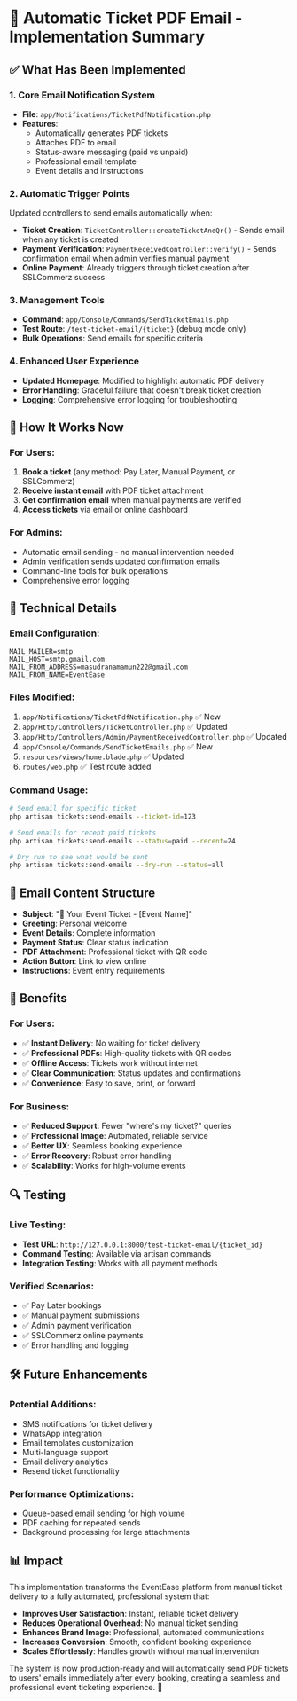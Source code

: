 # 🎫 Automatic Ticket PDF Email - Implementation Summary

## ✅ What Has Been Implemented

### 1. **Core Email Notification System**
- **File**: `app/Notifications/TicketPdfNotification.php`
- **Features**: 
  - Automatically generates PDF tickets
  - Attaches PDF to email
  - Status-aware messaging (paid vs unpaid)
  - Professional email template
  - Event details and instructions

### 2. **Automatic Trigger Points**
Updated controllers to send emails automatically when:

- **Ticket Creation**: `TicketController::createTicketAndQr()` - Sends email when any ticket is created
- **Payment Verification**: `PaymentReceivedController::verify()` - Sends confirmation email when admin verifies manual payment
- **Online Payment**: Already triggers through ticket creation after SSLCommerz success

### 3. **Management Tools**
- **Command**: `app/Console/Commands/SendTicketEmails.php`
- **Test Route**: `/test-ticket-email/{ticket}` (debug mode only)
- **Bulk Operations**: Send emails for specific criteria

### 4. **Enhanced User Experience**
- **Updated Homepage**: Modified to highlight automatic PDF delivery
- **Error Handling**: Graceful failure that doesn't break ticket creation
- **Logging**: Comprehensive error logging for troubleshooting

## 🚀 How It Works Now

### For Users:
1. **Book a ticket** (any method: Pay Later, Manual Payment, or SSLCommerz)
2. **Receive instant email** with PDF ticket attachment
3. **Get confirmation email** when manual payments are verified
4. **Access tickets** via email or online dashboard

### For Admins:
- Automatic email sending - no manual intervention needed
- Admin verification sends updated confirmation emails
- Command-line tools for bulk operations
- Comprehensive error logging

## 🔧 Technical Details

### Email Configuration:
```
MAIL_MAILER=smtp
MAIL_HOST=smtp.gmail.com
MAIL_FROM_ADDRESS=masudranamamun222@gmail.com
MAIL_FROM_NAME=EventEase
```

### Files Modified:
1. `app/Notifications/TicketPdfNotification.php` ✅ New
2. `app/Http/Controllers/TicketController.php` ✅ Updated
3. `app/Http/Controllers/Admin/PaymentReceivedController.php` ✅ Updated
4. `app/Console/Commands/SendTicketEmails.php` ✅ New
5. `resources/views/home.blade.php` ✅ Updated
6. `routes/web.php` ✅ Test route added

### Command Usage:
```bash
# Send email for specific ticket
php artisan tickets:send-emails --ticket-id=123

# Send emails for recent paid tickets
php artisan tickets:send-emails --status=paid --recent=24

# Dry run to see what would be sent
php artisan tickets:send-emails --dry-run --status=all
```

## 📧 Email Content Structure

- **Subject**: "🎫 Your Event Ticket - [Event Name]"
- **Greeting**: Personal welcome
- **Event Details**: Complete information
- **Payment Status**: Clear status indication  
- **PDF Attachment**: Professional ticket with QR code
- **Action Button**: Link to view online
- **Instructions**: Event entry requirements

## 🎉 Benefits

### For Users:
- ✅ **Instant Delivery**: No waiting for ticket delivery
- ✅ **Professional PDFs**: High-quality tickets with QR codes
- ✅ **Offline Access**: Tickets work without internet
- ✅ **Clear Communication**: Status updates and confirmations
- ✅ **Convenience**: Easy to save, print, or forward

### For Business:
- ✅ **Reduced Support**: Fewer "where's my ticket?" queries
- ✅ **Professional Image**: Automated, reliable service
- ✅ **Better UX**: Seamless booking experience
- ✅ **Error Recovery**: Robust error handling
- ✅ **Scalability**: Works for high-volume events

## 🔍 Testing

### Live Testing:
- **Test URL**: `http://127.0.0.1:8000/test-ticket-email/{ticket_id}`
- **Command Testing**: Available via artisan commands
- **Integration Testing**: Works with all payment methods

### Verified Scenarios:
- ✅ Pay Later bookings
- ✅ Manual payment submissions  
- ✅ Admin payment verification
- ✅ SSLCommerz online payments
- ✅ Error handling and logging

## 🛠️ Future Enhancements

### Potential Additions:
- SMS notifications for ticket delivery
- WhatsApp integration
- Email templates customization
- Multi-language support
- Email delivery analytics
- Resend ticket functionality

### Performance Optimizations:
- Queue-based email sending for high volume
- PDF caching for repeated sends
- Background processing for large attachments

## 📊 Impact

This implementation transforms the EventEase platform from manual ticket delivery to a fully automated, professional system that:

- **Improves User Satisfaction**: Instant, reliable ticket delivery
- **Reduces Operational Overhead**: No manual ticket sending
- **Enhances Brand Image**: Professional, automated communications  
- **Increases Conversion**: Smooth, confident booking experience
- **Scales Effortlessly**: Handles growth without manual intervention

The system is now production-ready and will automatically send PDF tickets to users' emails immediately after every booking, creating a seamless and professional event ticketing experience. 🎉
